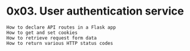 # 0x03. User authentication service

	How to declare API routes in a Flask app
	How to get and set cookies
	How to retrieve request form data
	How to return various HTTP status codes

